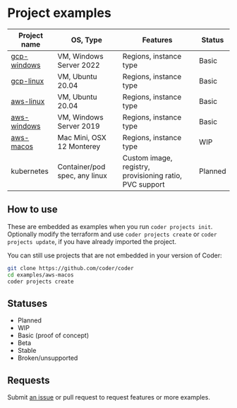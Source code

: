 # Project examples

| Project name                 | OS, Type                      | Features                                                | Status  |
| ---------------------------- | ----------------------------- | ------------------------------------------------------- | ------- |
| [gcp-windows](./gcp-windows) | VM, Windows Server 2022       | Regions, instance type                                  | Basic   |
| [gcp-linux](./gcp-linux)     | VM, Ubuntu 20.04              | Regions, instance type                                  | Basic   |
| [aws-linux](./aws-linux)     | VM, Ubuntu 20.04              | Regions, instance type                                  | Basic   |
| [aws-windows](./aws-windows) | VM, Windows Server 2019       | Regions, instance type                                  | Basic   |
| [aws-macos](./aws-macos)     | Mac Mini, OSX 12 Monterey     | Regions, instance type                                  | WIP     |
| kubernetes                   | Container/pod spec, any linux | Custom image, registry, provisioning ratio, PVC support | Planned |

## How to use

These are embedded as examples when you run `coder projects init`. Optionally modify the terraform and use `coder projects create` or `coder projects update`, if you have already imported the project.

You can still use projects that are not embedded in your version of Coder:

```sh
git clone https://github.com/coder/coder
cd examples/aws-macos
coder projects create
```

## Statuses

- Planned
- WIP
- Basic (proof of concept)
- Beta
- Stable
- Broken/unsupported

## Requests

Submit [an issue](https://github.com/coder/coder/issues/new) or pull request to request features or more examples.
